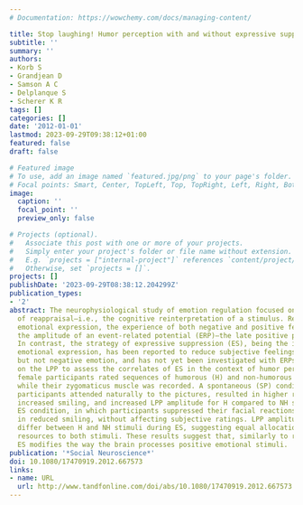 ```yaml
---
# Documentation: https://wowchemy.com/docs/managing-content/

title: Stop laughing! Humor perception with and without expressive suppression
subtitle: ''
summary: ''
authors:
- Korb S
- Grandjean D
- Samson A C 
- Delplanque S
- Scherer K R
tags: []
categories: []
date: '2012-01-01'
lastmod: 2023-09-29T09:38:12+01:00
featured: false
draft: false

# Featured image
# To use, add an image named `featured.jpg/png` to your page's folder.
# Focal points: Smart, Center, TopLeft, Top, TopRight, Left, Right, BottomLeft, Bottom, BottomRight.
image:
  caption: ''
  focal_point: ''
  preview_only: false

# Projects (optional).
#   Associate this post with one or more of your projects.
#   Simply enter your project's folder or file name without extension.
#   E.g. `projects = ["internal-project"]` references `content/project/deep-learning/index.md`.
#   Otherwise, set `projects = []`.
projects: []
publishDate: '2023-09-29T08:38:12.204299Z'
publication_types:
- '2'
abstract: The neurophysiological study of emotion regulation focused on the strategy
  of reappraisal—i.e., the cognitive reinterpretation of a stimulus. Reappraisal reduces
  emotional expression, the experience of both negative and positive feelings, and
  the amplitude of an event-related potential (ERP)—the late positive potential (LPP).
  In contrast, the strategy of expressive suppression (ES), being the inhibition of
  emotional expression, has been reported to reduce subjective feelings of positive,
  but not negative emotion, and has not yet been investigated with ERPs. We focused
  on the LPP to assess the correlates of ES in the context of humor perception. Twenty-two
  female participants rated sequences of humorous (H) and non-humorous (NH) pictures,
  while their zygomaticus muscle was recorded. A spontaneous (SP) condition, in which
  participants attended naturally to the pictures, resulted in higher ratings of funniness,
  increased smiling, and increased LPP amplitude for H compared to NH stimuli. An
  ES condition, in which participants suppressed their facial reactions, resulted
  in reduced smiling, without affecting subjective ratings. LPP amplitude did not
  differ between H and NH stimuli during ES, suggesting equal allocation of processing
  resources to both stimuli. These results suggest that, similarly to reappraisal,
  ES modifies the way the brain processes positive emotional stimuli.
publication: '*Social Neuroscience*'
doi: 10.1080/17470919.2012.667573
links:
- name: URL
  url: http://www.tandfonline.com/doi/abs/10.1080/17470919.2012.667573
---
```

